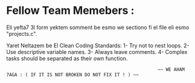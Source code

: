 # Fellow Team Memebers :
Eli yefta7 3l form yektem somment be esmo we sectiono fi el file eli esmo "projects.c".

Yaret Neltazem be El Clean Coding Standards:
  1- Try not to nest loops.
  2- Use descriptive variable names.
  3- Always leave comments.
  4- Complex tasks should be separated as their own function.

                                                            ~~ WE AHAM 7AGA : ( IF IT IS NOT BROKEN DO NOT FIX IT ! ) ~~
